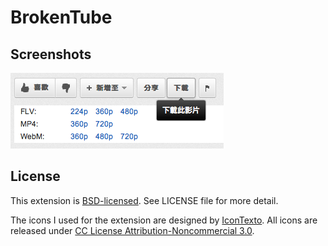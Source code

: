 # BrokenTube

## Screenshots

![Screenshots](https://github.com/jason2506/BrokenTube/raw/master/BrokenTube.png)

## License

This extension is [BSD-licensed](http://www.opensource.org/licenses/BSD-3-Clause). See LICENSE file for more detail.

The icons I used for the extension are designed by [IconTexto](http://icontexto.blogspot.com/). All icons are released under [CC License Attribution-Noncommercial 3.0](http://creativecommons.org/licenses/by-nc/3.0/).
